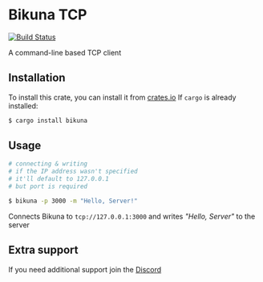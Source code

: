 # Bikuna TCP

[![Build Status](https://travis-ci.com/whoastonic/Bikuna.svg?branch=master)](https://travis-ci.com/whoastonic/Bikuna)

A command-line based TCP client

## Installation

To install this crate, you can install it from [crates.io](https://crates.io/)
If `cargo` is already installed:

```bash
$ cargo install bikuna
```

## Usage

```bash
# connecting & writing
# if the IP address wasn't specified 
# it'll default to 127.0.0.1
# but port is required

$ bikuna -p 3000 -m "Hello, Server!"
```

Connects Bikuna to `tcp://127.0.0.1:3000` and writes *"Hello, Server"* to the server

## Extra support

If you need additional support join the [Discord](https://discordapp.com/invite/eqwAFJW)
